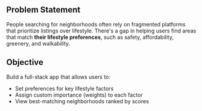 ## Problem Statement
People searching for neighborhoods often rely on fragmented platforms that prioritize listings over lifestyle. There's a gap in helping users find areas that match **their lifestyle preferences**, such as safety, affordability, greenery, and walkability.

## Objective
Build a full-stack app that allows users to:
- Set preferences for key lifestyle factors
- Assign custom importance (weights) to each factor
- View best-matching neighborhoods ranked by scores
